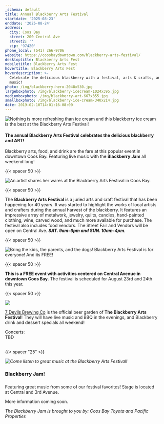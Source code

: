 ```yaml
---
_schema: default
title: Annual Blackberry Arts Festival
startdate: '2025-08-23'
enddate: '2025-08-24'
address:
  city: Coos Bay
  street: 200 Central Ave
  street2: ''
  zip: '97420'
phone_local: (541) 266-9706
website: https://coosbaydowntown.com/blackberry-arts-festival/
desktoptitle: Blackberry Arts Fest
mobiletitle: Blackberry Arts Fest
hovertitle: Blackberry Arts Fest
hoverdescription: >-
  Celebrate the delicious blackberry with a festival, arts & crafts, and live
  music!
photo: /img/blackberry-hero-2048x530.jpg
largeboxphoto: /img/blackberry-icecream-1024x395.jpg
mediumboxphoto: /img/blackberry-art-667x355.jpg
smallboxphoto: /img/blackberry-ice-cream-340x214.jpg
date: 2019-02-10T14:01:16-08:00
---
```

![Nothing is more refreshing than ice cream and this blackberry ice cream is the best at the Blackberry Arts Festival!](/img/blackberry-ice-cream-medium.jpg "Blackberry Ice Cream! Yum!")

#### The annual **Blackberry Arts Festival** celebrates the delicious blackberry and ART!

Blackberry arts, food, and drink are the fare at this popular event in downtown Coos Bay. Featuring live music with the **Blackberry Jam** all weekend long!

{{< spacer 50 >}}

![An artist shares her wares at the Blackberry Arts Festival in Coos Bay.](/img/blackberry-arts-painting-medium.jpg "Arts &amp; Crafts at Blackberry Arts Fest")

{{< spacer 50 >}}

The **Blackberry Arts Festival** is a juried arts and craft festival that has been happening for 40 years. It was started to highlight the works of local artists and crafters during the annual harvest of the blackberry. It features an impressive array of metalwork, jewelry, quilts, candles, hand-painted clothing, wine, carved wood, and much more available for purchase. The festival also includes food vendors. The Street Fair and Vendors will be open on Central Ave.&nbsp;***SAT. 9am-6pm and SUN. 10am-4pm***.

{{< spacer 50 >}}

![Bring the kids, the parents, and the dogs! Blackberry Arts Festival is for everyone! And its FREE!](/img/blackberry-facepaint-medium.jpg "Blackberry Arts Festival for All Ages")

{{< spacer 50 >}}

**This is a FREE event with activities centered on Central Avenue in downtown Coos Bay.** The festival is scheduled for August 23rd and 24th this year.

{{< spacer 50 >}}

![](/img/blackberry-bar.jpeg)

[7 Devils Brewing Co](https://www.facebook.com/7DevilsBrewingCo) is the official beer garden of **The Blackberry Arts Festival**! They will have live music and BBQ in the evenings, and Blackberry drink and dessert specials all weekend!

Concerts:<br>TBD<br>​​​​

{{< spacer "25" >}}

*![Come listen to great music at the Blackberry Arts Festival!](/img/bba-jam.jpg "Blackberry Jam")*

### Blackberry Jam!

#####

Featuring great music from some of our festival favorites! Stage is located at Central and 3rd Avenue.

More information coming soon.

*The Blackberry Jam is brought to you by: Coos Bay Toyota and Pacific Properties*